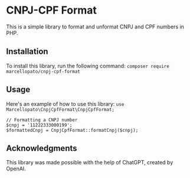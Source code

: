 # CNPJ-CPF Format

This is a simple library to format and unformat CNPJ and CPF numbers in PHP.

## Installation

To install this library, run the following command:
`composer require marcellopato/cnpj-cpf-format`

## Usage

Here's an example of how to use this library:
`use Marcellopato\CnpjCpfFormat\CnpjCpfFormat;`


```
// Formatting a CNPJ number
$cnpj = '11222333000199';
$formattedCnpj = CnpjCpfFormat::formatCnpj($cnpj);
```

## Acknowledgments

This library was made possible with the help of ChatGPT, created by OpenAI.

